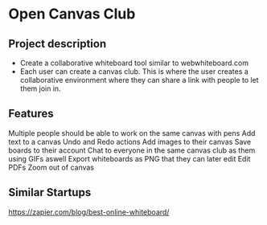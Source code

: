 # Open Canvas Club

Project description
----

- Create a collaborative whiteboard tool similar to webwhiteboard.com
- Each user can create a canvas club. This is where the user creates a collaborative environment where they can share a link with people to let them join in.

Features
---

Multiple people should be able to work on the same canvas with pens
Add text to a canvas
Undo and Redo actions
Add images to their canvas
Save boards to their account
Chat to everyone in the same canvas club as them using GIFs aswell
Export whiteboards as PNG that they can later edit
Edit PDFs
Zoom out of canvas

Similar Startups 
---

https://zapier.com/blog/best-online-whiteboard/
